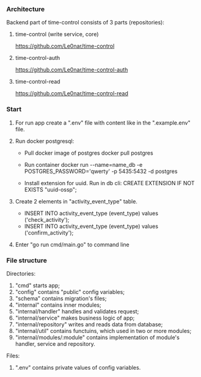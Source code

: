 ### Architecture ###

Backend part of time-control consists of 3 parts (repositories):
1) time-control (write service, core)

    https://github.com/Le0nar/time-control

2) time-control-auth 

    https://github.com/Le0nar/time-control-auth

3) time-control-read

    https://github.com/Le0nar/time-control-read


### Start ###
1) For run app create a ".env" file with content like in the ".example.env" file.

2) Run docker postgresql:

    - Pull docker image of postgres docker pull postgres

    - Run container docker run --name=name_db -e POSTGRES_PASSWORD='qwerty' -p 5435:5432 -d postgres

    - Install extension for uuid. Run in db cli: CREATE EXTENSION IF NOT EXISTS "uuid-ossp";

3) Create 2 elements in "activity_event_type" table.
    - INSERT INTO activity_event_type (event_type) values ('check_activity');
    - INSERT INTO activity_event_type (event_type) values ('confirm_activity');

4) Enter "go run cmd/main.go" to command line

### File structure ###

Directories:
1) "cmd" starts app;
2) "config" contains "public" config variables;
3) "schema" contains migration's files;
4) "internal" contains inner modules;
5) "internal/handler" handles and validates request;
6) "internal/service" makes business logic of app;
7) "internal/repository" writes and reads data from database;
8) "internal/util" contains functuins, which used in two or more modules;
9) "internal/modules/:module" contains implementation of module's handler, service and repository.

Files:
1) ".env" contains private values of config variables.
